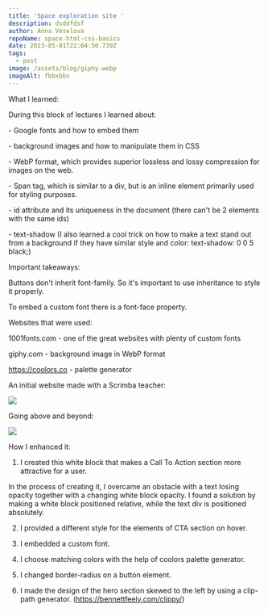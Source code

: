 ```yaml
---
title: 'Space exploration site '
description: dsddfdsf
author: Anna Veselova
repoName: space-html-css-basics
date: 2023-05-01T22:04:50.739Z
tags:
  - post
image: /assets/blog/giphy.webp
imageAlt: fbbxbbv
---
```



What I learned:

During this block of lectures I learned about:

\- Google fonts and how to embed them 

\- background images and how to manipulate them in CSS

\- WebP format, which provides superior lossless and lossy compression for images on the web.

\- Span tag, which is similar to a div, but is an inline element primarily used for styling purposes.

\- id attribute and its uniqueness in the document (there can't be 2 elements with the same ids)

\- text-shadow (I also learned a cool trick on how to make a text stand out from a background if they have similar style and color:  text-shadow: 0 0 5 black;)



Important takeaways:

Buttons don't inherit font-family. So it's important to use inheritance to style it properly.



To embed a custom font there is a font-face property. 



Websites that were used:

1001fonts.com - one of the great websites with plenty of custom fonts

giphy.com - background image in WebP format

https://coolors.co - palette generator 



An initial website made with a Scrimba teacher:

![](/assets/blog/space.webp)

Going above and beyond: 

![](/assets/blog/space2.png)

How I enhanced it:



1. I created this white block that makes a Call To Action section more attractive for a user.

In the process of creating it, I overcame an obstacle with a text losing opacity together with a changing white block opacity. I found a solution by making a white block positioned relative, while the text div is positioned absolutely.

2. I provided a different style for the elements of CTA section on hover.

3. I embedded a custom font.

4. I choose matching colors with the help of coolors palette generator. 

5. I changed border-radius on a button element.

6. I made the design of the hero section skewed to the left by using a clip-path generator. (https://bennettfeely.com/clippy/)
